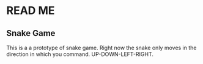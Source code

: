 # READ ME

## Snake Game 

This is a a prototype of snake game. Right now the snake only moves in the direction in which you command. UP-DOWN-LEFT-RIGHT.
